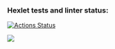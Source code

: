 ### Hexlet tests and linter status:
[![Actions Status](https://github.com/SKornya/frontend-project-46/workflows/hexlet-check/badge.svg)](https://github.com/SKornya/frontend-project-46/actions)

<a href="https://codeclimate.com/github/SKornya/frontend-project-46/maintainability"><img src="https://api.codeclimate.com/v1/badges/b0d4ed0dfd572b81be2c/maintainability" /></a>